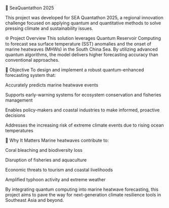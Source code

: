 🌊 SeaQuantathon 2025

This project was developed for SEA Quantathon 2025, a regional innovation challenge focused on applying quantum and quantitative methods to solve pressing climate and sustainability issues.

🌐 Project Overview
This solution leverages Quantum Reservoir Computing to forecast sea surface temperature (SST) anomalies and the onset of marine heatwaves (MHWs) in the South China Sea. By utilizing advanced quantum algorithms, the model delivers higher forecasting accuracy than conventional approaches.

🎯 Objective
To design and implement a robust quantum-enhanced forecasting system that:

Accurately predicts marine heatwave events 

Supports early-warning systems for ecosystem conservation and fisheries management

Enables policy-makers and coastal industries to make informed, proactive decisions

Addresses the increasing risk of extreme climate events due to rising ocean temperatures

🌱 Why It Matters
Marine heatwaves contribute to:

Coral bleaching and biodiversity loss

Disruption of fisheries and aquaculture

Economic threats to tourism and coastal livelihoods

Amplified typhoon activity and extreme weather

By integrating quantum computing into marine heatwave forecasting, this project aims to pave the way for next-generation climate resilience tools in Southeast Asia and beyond.


